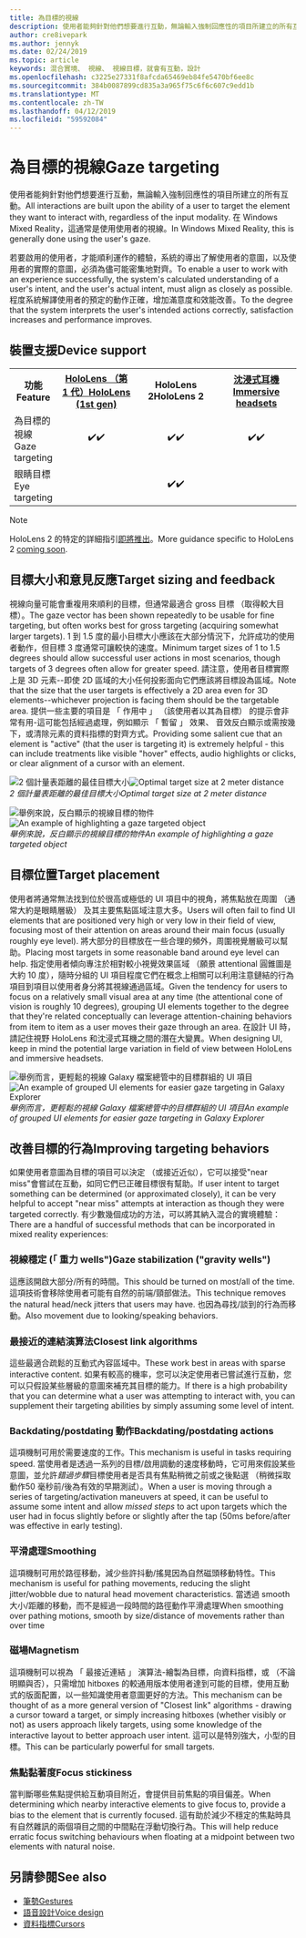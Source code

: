 ```yaml
---
title: 為目標的視線
description: 使用者能夠針對他們想要進行互動，無論輸入強制回應性的項目所建立的所有互動。
author: cre8ivepark
ms.author: jennyk
ms.date: 02/24/2019
ms.topic: article
keywords: 混合實境、 視線、 視線目標，就會有互動，設計
ms.openlocfilehash: c3225e27331f8afcda65469eb84fe5470bf6ee8c
ms.sourcegitcommit: 384b0087899cd835a3a965f75c6f6c607c9edd1b
ms.translationtype: MT
ms.contentlocale: zh-TW
ms.lasthandoff: 04/12/2019
ms.locfileid: "59592084"
---
```

# <a name="gaze-targeting"></a><span data-ttu-id="aa8b3-104">為目標的視線</span><span class="sxs-lookup"><span data-stu-id="aa8b3-104">Gaze targeting</span></span>

<span data-ttu-id="aa8b3-105">使用者能夠針對他們想要進行互動，無論輸入強制回應性的項目所建立的所有互動。</span><span class="sxs-lookup"><span data-stu-id="aa8b3-105">All interactions are built upon the ability of a user to target the element they want to interact with, regardless of the input modality.</span></span> <span data-ttu-id="aa8b3-106">在 Windows Mixed Reality，這通常是使用使用者的視線。</span><span class="sxs-lookup"><span data-stu-id="aa8b3-106">In Windows Mixed Reality, this is generally done using the user's gaze.</span></span>

<span data-ttu-id="aa8b3-107">若要啟用的使用者，才能順利運作的體驗，系統的導出了解使用者的意圖，以及使用者的實際的意圖，必須為儘可能密集地對齊。</span><span class="sxs-lookup"><span data-stu-id="aa8b3-107">To enable a user to work with an experience successfully, the system's calculated understanding of a user's intent, and the user's actual intent, must align as closely as possible.</span></span> <span data-ttu-id="aa8b3-108">程度系統解譯使用者的預定的動作正確，增加滿意度和效能改善。</span><span class="sxs-lookup"><span data-stu-id="aa8b3-108">To the degree that the system interprets the user's intended actions correctly, satisfaction increases and performance improves.</span></span>

## <a name="device-support"></a><span data-ttu-id="aa8b3-109">裝置支援</span><span class="sxs-lookup"><span data-stu-id="aa8b3-109">Device support</span></span>

<table>
<tr>
<th><span data-ttu-id="aa8b3-110">功能</span><span class="sxs-lookup"><span data-stu-id="aa8b3-110">Feature</span></span></th><th style="width:150px"> <span data-ttu-id="aa8b3-111"><a href="hololens-hardware-details.md">HoloLens （第 1 代）</a></span><span class="sxs-lookup"><span data-stu-id="aa8b3-111"><a href="hololens-hardware-details.md">HoloLens (1st gen)</a></span></span></th><th style="width:150px"><span data-ttu-id="aa8b3-112">HoloLens 2</span><span class="sxs-lookup"><span data-stu-id="aa8b3-112">HoloLens 2</span></span></th><th style="width:150px"> <span data-ttu-id="aa8b3-113"><a href="immersive-headset-hardware-details.md">沈浸式耳機</a></span><span class="sxs-lookup"><span data-stu-id="aa8b3-113"><a href="immersive-headset-hardware-details.md">Immersive headsets</a></span></span></th>
</tr><tr>
<td> <span data-ttu-id="aa8b3-114">為目標的視線</span><span class="sxs-lookup"><span data-stu-id="aa8b3-114">Gaze targeting</span></span></td><td style="text-align: center;"> <span data-ttu-id="aa8b3-115">✔️</span><span class="sxs-lookup"><span data-stu-id="aa8b3-115">✔️</span></span></td><td style="text-align: center;"> <span data-ttu-id="aa8b3-116">✔️</span><span class="sxs-lookup"><span data-stu-id="aa8b3-116">✔️</span></span></td><td style="text-align: center;"><span data-ttu-id="aa8b3-117">✔️</span><span class="sxs-lookup"><span data-stu-id="aa8b3-117">✔️</span></span> </td>
</tr><tr>
<td> <span data-ttu-id="aa8b3-118">眼睛目標</span><span class="sxs-lookup"><span data-stu-id="aa8b3-118">Eye targeting</span></span></td><td style="text-align: center;"></td><td style="text-align: center;"> <span data-ttu-id="aa8b3-119">✔️</span><span class="sxs-lookup"><span data-stu-id="aa8b3-119">✔️</span></span></td><td style="text-align: center;"></td>
</tr>
</table>

> [!NOTE]
> <span data-ttu-id="aa8b3-120">HoloLens 2 的特定的詳細指引[即將推出](index.md#news-and-notes)。</span><span class="sxs-lookup"><span data-stu-id="aa8b3-120">More guidance specific to HoloLens 2 [coming soon](index.md#news-and-notes).</span></span>

## <a name="target-sizing-and-feedback"></a><span data-ttu-id="aa8b3-121">目標大小和意見反應</span><span class="sxs-lookup"><span data-stu-id="aa8b3-121">Target sizing and feedback</span></span>

<span data-ttu-id="aa8b3-122">視線向量可能會重複用來順利的目標，但通常最適合 gross 目標 （取得較大目標）。</span><span class="sxs-lookup"><span data-stu-id="aa8b3-122">The gaze vector has been shown repeatedly to be usable for fine targeting, but often works best for gross targeting (acquiring somewhat larger targets).</span></span> <span data-ttu-id="aa8b3-123">1 到 1.5 度的最小目標大小應該在大部分情況下，允許成功的使用者動作，但目標 3 度通常可讓較快的速度。</span><span class="sxs-lookup"><span data-stu-id="aa8b3-123">Minimum target sizes of 1 to 1.5 degrees should allow successful user actions in most scenarios, though targets of 3 degrees often allow for greater speed.</span></span> <span data-ttu-id="aa8b3-124">請注意，使用者目標實際上是 3D 元素--即使 2D 區域的大小任何投影面向它們應該將目標設為區域。</span><span class="sxs-lookup"><span data-stu-id="aa8b3-124">Note that the size that the user targets is effectively a 2D area even for 3D elements--whichever projection is facing them should be the targetable area.</span></span> <span data-ttu-id="aa8b3-125">提供一些主要的項目是 「 作用中 」 （該使用者以其為目標） 的提示會非常有用-這可能包括經過處理，例如顯示 「 暫留 」 效果、 音效反白顯示或需按幾下，或清除元素的資料指標的對齊方式。</span><span class="sxs-lookup"><span data-stu-id="aa8b3-125">Providing some salient cue that an element is "active" (that the user is targeting it) is extremely helpful - this can include treatments like visible "hover" effects, audio highlights or clicks, or clear alignment of a cursor with an element.</span></span>

<span data-ttu-id="aa8b3-126">![2 個計量表距離的最佳目標大小](images/gazetargeting-size-1000px.jpg)</span><span class="sxs-lookup"><span data-stu-id="aa8b3-126">![Optimal target size at 2 meter distance](images/gazetargeting-size-1000px.jpg)</span></span><br>
<span data-ttu-id="aa8b3-127">*2 個計量表距離的最佳目標大小*</span><span class="sxs-lookup"><span data-stu-id="aa8b3-127">*Optimal target size at 2 meter distance*</span></span>

<span data-ttu-id="aa8b3-128">![舉例來說，反白顯示的視線目標的物件](images/gazetargeting-highlighting-640px.jpg)</span><span class="sxs-lookup"><span data-stu-id="aa8b3-128">![An example of highlighting a gaze targeted object](images/gazetargeting-highlighting-640px.jpg)</span></span><br>
<span data-ttu-id="aa8b3-129">*舉例來說，反白顯示的視線目標的物件*</span><span class="sxs-lookup"><span data-stu-id="aa8b3-129">*An example of highlighting a gaze targeted object*</span></span>

## <a name="target-placement"></a><span data-ttu-id="aa8b3-130">目標位置</span><span class="sxs-lookup"><span data-stu-id="aa8b3-130">Target placement</span></span>

<span data-ttu-id="aa8b3-131">使用者將通常無法找到位於很高或極低的 UI 項目中的視角，將焦點放在周圍 （通常大約是眼睛層級） 及其主要焦點區域注意大多。</span><span class="sxs-lookup"><span data-stu-id="aa8b3-131">Users will often fail to find UI elements that are positioned very high or very low in their field of view, focusing most of their attention on areas around their main focus (usually roughly eye level).</span></span> <span data-ttu-id="aa8b3-132">將大部分的目標放在一些合理的頻外，周圍視覺層級可以幫助。</span><span class="sxs-lookup"><span data-stu-id="aa8b3-132">Placing most targets in some reasonable band around eye level can help.</span></span> <span data-ttu-id="aa8b3-133">指定使用者傾向專注於相對較小視覺效果區域 （願景 attentional 圓錐圖是大約 10 度），隨時分組的 UI 項目程度它們在概念上相關可以利用注意鏈結的行為項目到項目以使用者身分將其視線通過區域。</span><span class="sxs-lookup"><span data-stu-id="aa8b3-133">Given the tendency for users to focus on a relatively small visual area at any time (the attentional cone of vision is roughly 10 degrees), grouping UI elements together to the degree that they're related conceptually can leverage attention-chaining behaviors from item to item as a user moves their gaze through an area.</span></span> <span data-ttu-id="aa8b3-134">在設計 UI 時，請記住視野 HoloLens 和沈浸式耳機之間的潛在大變異。</span><span class="sxs-lookup"><span data-stu-id="aa8b3-134">When designing UI, keep in mind the potential large variation in field of view between HoloLens and immersive headsets.</span></span>

<span data-ttu-id="aa8b3-135">![舉例而言，更輕鬆的視線 Galaxy 檔案總管中的目標群組的 UI 項目](images/gazetargeting-grouping-1000px.jpg)</span><span class="sxs-lookup"><span data-stu-id="aa8b3-135">![An example of grouped UI elements for easier gaze targeting in Galaxy Explorer](images/gazetargeting-grouping-1000px.jpg)</span></span><br>
<span data-ttu-id="aa8b3-136">*舉例而言，更輕鬆的視線 Galaxy 檔案總管中的目標群組的 UI 項目*</span><span class="sxs-lookup"><span data-stu-id="aa8b3-136">*An example of grouped UI elements for easier gaze targeting in Galaxy Explorer*</span></span>

## <a name="improving-targeting-behaviors"></a><span data-ttu-id="aa8b3-137">改善目標的行為</span><span class="sxs-lookup"><span data-stu-id="aa8b3-137">Improving targeting behaviors</span></span>

<span data-ttu-id="aa8b3-138">如果使用者意圖為目標的項目可以決定 （或接近近似），它可以接受"near miss"會嘗試在互動，如同它們已正確目標很有幫助。</span><span class="sxs-lookup"><span data-stu-id="aa8b3-138">If user intent to target something can be determined (or approximated closely), it can be very helpful to accept "near miss" attempts at interaction as though they were targeted correctly.</span></span> <span data-ttu-id="aa8b3-139">有少數幾個成功的方法，可以將其納入混合的實境體驗：</span><span class="sxs-lookup"><span data-stu-id="aa8b3-139">There are a handful of successful methods that can be incorporated in mixed reality experiences:</span></span>

### <a name="gaze-stabilization-gravity-wells"></a><span data-ttu-id="aa8b3-140">視線穩定 (「 重力 wells")</span><span class="sxs-lookup"><span data-stu-id="aa8b3-140">Gaze stabilization ("gravity wells")</span></span>

<span data-ttu-id="aa8b3-141">這應該開啟大部分/所有的時間。</span><span class="sxs-lookup"><span data-stu-id="aa8b3-141">This should be turned on most/all of the time.</span></span> <span data-ttu-id="aa8b3-142">這項技術會移除使用者可能有自然的前端/頸部做法。</span><span class="sxs-lookup"><span data-stu-id="aa8b3-142">This technique removes the natural head/neck jitters that users may have.</span></span> <span data-ttu-id="aa8b3-143">也因為尋找/談到的行為而移動。</span><span class="sxs-lookup"><span data-stu-id="aa8b3-143">Also movement due to looking/speaking behaviors.</span></span>

### <a name="closest-link-algorithms"></a><span data-ttu-id="aa8b3-144">最接近的連結演算法</span><span class="sxs-lookup"><span data-stu-id="aa8b3-144">Closest link algorithms</span></span>

<span data-ttu-id="aa8b3-145">這些最適合疏鬆的互動式內容區域中。</span><span class="sxs-lookup"><span data-stu-id="aa8b3-145">These work best in areas with sparse interactive content.</span></span> <span data-ttu-id="aa8b3-146">如果有較高的機率，您可以決定使用者已嘗試進行互動，您可以只假設某些層級的意圖來補充其目標的能力。</span><span class="sxs-lookup"><span data-stu-id="aa8b3-146">If there is a high probability that you can determine what a user was attempting to interact with, you can supplement their targeting abilities by simply assuming some level of intent.</span></span>

### <a name="backdatingpostdating-actions"></a><span data-ttu-id="aa8b3-147">Backdating/postdating 動作</span><span class="sxs-lookup"><span data-stu-id="aa8b3-147">Backdating/postdating actions</span></span>

<span data-ttu-id="aa8b3-148">這項機制可用於需要速度的工作。</span><span class="sxs-lookup"><span data-stu-id="aa8b3-148">This mechanism is useful in tasks requiring speed.</span></span> <span data-ttu-id="aa8b3-149">當使用者是透過一系列的目標/啟用調動的速度移動時，它可用來假設某些意圖，並允許*錯過步驟*目標使用者是否具有焦點稍微之前或之後點選 （稍微採取動作50 毫秒前/後為有效的早期測試）。</span><span class="sxs-lookup"><span data-stu-id="aa8b3-149">When a user is moving through a series of targeting/activation maneuvers at speed, it can be useful to assume some intent and allow *missed steps* to act upon targets which the user had in focus slightly before or slightly after the tap (50ms before/after was effective in early testing).</span></span>

### <a name="smoothing"></a><span data-ttu-id="aa8b3-150">平滑處理</span><span class="sxs-lookup"><span data-stu-id="aa8b3-150">Smoothing</span></span>

<span data-ttu-id="aa8b3-151">這項機制可用於路徑移動，減少些許抖動/搖晃因為自然磁頭移動特性。</span><span class="sxs-lookup"><span data-stu-id="aa8b3-151">This mechanism is useful for pathing movements, reducing the slight jitter/wobble due to natural head movement characteristics.</span></span> <span data-ttu-id="aa8b3-152">當透過 smooth 大小/距離的移動，而不是經過一段時間的路徑動作平滑處理</span><span class="sxs-lookup"><span data-stu-id="aa8b3-152">When smoothing over pathing motions, smooth by size/distance of movements rather than over time</span></span>

### <a name="magnetism"></a><span data-ttu-id="aa8b3-153">磁場</span><span class="sxs-lookup"><span data-stu-id="aa8b3-153">Magnetism</span></span>

<span data-ttu-id="aa8b3-154">這項機制可以視為 「 最接近連結 」 演算法-繪製為目標，向資料指標，或 （不論明顯與否），只需增加 hitboxes 的較通用版本使用者達到可能的目標，使用互動式的版面配置，以一些知識使用者意圖更好的方法。</span><span class="sxs-lookup"><span data-stu-id="aa8b3-154">This mechanism can be thought of as a more general version of "Closest link" algorithms - drawing a cursor toward a target, or simply increasing hitboxes (whether visibly or not) as users approach likely targets, using some knowledge of the interactive layout to better approach user intent.</span></span> <span data-ttu-id="aa8b3-155">這可以是特別強大，小型的目標。</span><span class="sxs-lookup"><span data-stu-id="aa8b3-155">This can be particularly powerful for small targets.</span></span>

### <a name="focus-stickiness"></a><span data-ttu-id="aa8b3-156">焦點黏著度</span><span class="sxs-lookup"><span data-stu-id="aa8b3-156">Focus stickiness</span></span>

<span data-ttu-id="aa8b3-157">當判斷哪些焦點提供給互動項目附近，會提供目前焦點的項目偏差。</span><span class="sxs-lookup"><span data-stu-id="aa8b3-157">When determining which nearby interactive elements to give focus to, provide a bias to the element that is currently focused.</span></span> <span data-ttu-id="aa8b3-158">這有助於減少不穩定的焦點時具有自然雜訊的兩個項目之間的中間點在浮動切換行為。</span><span class="sxs-lookup"><span data-stu-id="aa8b3-158">This will help reduce erratic focus switching behaviours when floating at a midpoint between two elements with natural noise.</span></span>

## <a name="see-also"></a><span data-ttu-id="aa8b3-159">另請參閱</span><span class="sxs-lookup"><span data-stu-id="aa8b3-159">See also</span></span>
* [<span data-ttu-id="aa8b3-160">筆勢</span><span class="sxs-lookup"><span data-stu-id="aa8b3-160">Gestures</span></span>](gestures.md)
* [<span data-ttu-id="aa8b3-161">語音設計</span><span class="sxs-lookup"><span data-stu-id="aa8b3-161">Voice design</span></span>](voice-design.md)
* [<span data-ttu-id="aa8b3-162">資料指標</span><span class="sxs-lookup"><span data-stu-id="aa8b3-162">Cursors</span></span>](cursors.md)
